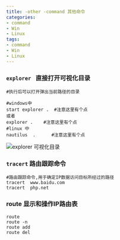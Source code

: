 ```yaml
---
title: -other -command 其他命令
categories: 
- command
- Win
- Linux
tags:
- command
- Win
- Linux
---
```

###  `explorer ` 直接打开可视化目录

```shell
#执行后可以打开弹出当前路径的目录

#windows中
start explorer .  #注意这里有个点
或者
explorer .    #注意这里有个点
#linux 中
nautilus  .      #注意这里有个点
```

![explorer 可视化目录](/img/other/explorer.gif "explorer 可视化目录")

###   `tracert` 路由跟踪命令

```shell
#路由跟踪命令,用于确定IP数据访问目标所经过的路径
tracert  www.baidu.com
tracert  php.net
```

### route  显示和操作IP路由表

```shell
route
route -n
route add
route del
```































